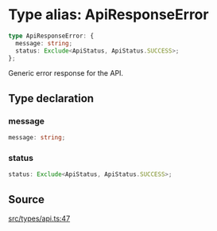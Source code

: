# Type alias: ApiResponseError

```ts
type ApiResponseError: {
  message: string;
  status: Exclude<ApiStatus, ApiStatus.SUCCESS>;
};
```

Generic error response for the API.

## Type declaration

### message

```ts
message: string;
```

### status

```ts
status: Exclude<ApiStatus, ApiStatus.SUCCESS>;
```

## Source

[src/types/api.ts:47](https://github.com/torque-labs/torque-ts-sdk/blob/35180ea2561c531d50df4b23b7bd32172a5fdc80/src/types/api.ts#L47)
